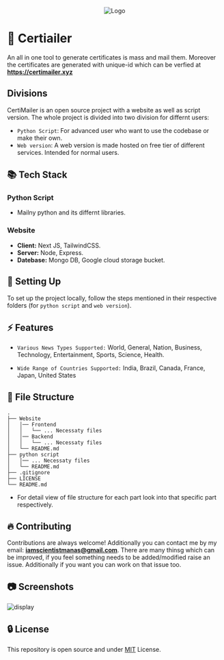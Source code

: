 <div align="center">
  <img src="https://github.com/user-attachments/assets/68574249-3ed4-4651-bdba-84791185ee7b" alt="Logo">
</div>

# 🔰 Certiailer

An all in one tool to generate certificates is mass and mail them. Moreover the certificates are generated with unique-id which can be verfied at **https://certimailer.xyz**

## Divisions

CertiMailer is an open source project with a website as well as script version. The whole project is divided into two division for differnt users:
- `Python Script`: For advanced user who want to use the codebase or make their own.
- `Web version`: A web version is made hosted on free tier of different services. Intended for normal users.

## 📚 Tech Stack

### Python Script

- Mailny python and its differnt libraries.

### Website
- **Client:** Next JS, TailwindCSS.
- **Server:** Node, Express.
- **Datebase:** Mongo DB, Google cloud storage bucket.



## 🔨 Setting Up

To set up the project locally, follow the steps mentioned in their respective folders (for `python script` and `web version`).

## ⚡ Features

- `Various News Types Supported:` World, General, Nation, Business, Technology, Entertainment, Sports, Science, Health.

- `Wide Range of Countries Supported:` India, Brazil, Canada, France, Japan, United States

## 📁 File Structure 


```
.
├── Website 
│   │── Frontend
│   │   └── ... Necessaty files
│   │── Backend
│   │   └── ... Necessaty files
│   └── README.md
├── python script
│   │── ... Necessaty files
│   └── README.md
├── .gitignore
├── LICENSE
└── README.md
```
- For detail view of file structure for each part look into that specific part respectively.

## 🔥 Contributing

Contributions are always welcome! Additionally you can contact me by my email: **iamscientistmanas@gmail.com**. There are many thinsg which can be improved, if you feel something needs to be added/modified raise an issue. Additionally if you want you can work on that issue too.

## 📷 Screenshots

![display](https://github.com/user-attachments/assets/6b209d02-d326-452f-b76c-be87bb96a01b)

## 🔒 License

This repository is open source and under [MIT](https://choosealicense.com/licenses/mit/) License.
